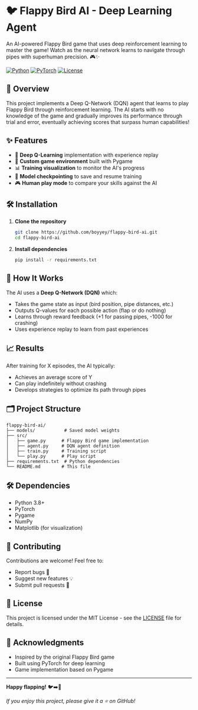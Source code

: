 # 🐦 Flappy Bird AI - Deep Learning Agent

An AI-powered Flappy Bird game that uses deep reinforcement learning to master the game! Watch as the neural network learns to navigate through pipes with superhuman precision. 🎮✨

[![Python](https://img.shields.io/badge/Python-3.8%2B-blue)](https://www.python.org/)
[![PyTorch](https://img.shields.io/badge/PyTorch-2.0%2B-red)](https://pytorch.org/)
[![License](https://img.shields.io/badge/License-MIT-green)](LICENSE)

## 🚀 Overview

This project implements a Deep Q-Network (DQN) agent that learns to play Flappy Bird through reinforcement learning. The AI starts with no knowledge of the game and gradually improves its performance through trial and error, eventually achieving scores that surpass human capabilities!

## ✨ Features

- 🤖 **Deep Q-Learning** implementation with experience replay
- 🎯 **Custom game environment** built with Pygame
- 📊 **Training visualization** to monitor the AI's progress
- 💾 **Model checkpointing** to save and resume training
- 🎮 **Human play mode** to compare your skills against the AI

## 🛠️ Installation

1. **Clone the repository**
   ```bash
   git clone https://github.com/boyyey/flappy-bird-ai.git
   cd flappy-bird-ai
   ```

2. **Install dependencies**
   ```bash
   pip install -r requirements.txt
   ```

## 🧠 How It Works

The AI uses a **Deep Q-Network (DQN)** which:
- Takes the game state as input (bird position, pipe distances, etc.)
- Outputs Q-values for each possible action (flap or do nothing)
- Learns through reward feedback (+1 for passing pipes, -1000 for crashing)
- Uses experience replay to learn from past experiences

## 📈 Results

After training for X episodes, the AI typically:
- Achieves an average score of Y
- Can play indefinitely without crashing
- Develops strategies to optimize its path through pipes

## 🗂️ Project Structure

```
flappy-bird-ai/
├── models/           # Saved model weights
├── src/
│   ├── game.py      # Flappy Bird game implementation
│   ├── agent.py     # DQN agent definition
│   ├── train.py     # Training script
│   └── play.py      # Play script
├── requirements.txt  # Python dependencies
└── README.md        # This file
```

## 🛠️ Dependencies

- Python 3.8+
- PyTorch
- Pygame
- NumPy
- Matplotlib (for visualization)

## 🤝 Contributing

Contributions are welcome! Feel free to:
- Report bugs 🐛
- Suggest new features 💡
- Submit pull requests 🔄

## 📜 License

This project is licensed under the MIT License - see the [LICENSE](LICENSE) file for details.

## 🙏 Acknowledgments

- Inspired by the original Flappy Bird game
- Built using PyTorch for deep learning
- Game implementation based on Pygame

---

**Happy flapping!** 🐦➡️🎯

*If you enjoy this project, please give it a ⭐ on GitHub!*
